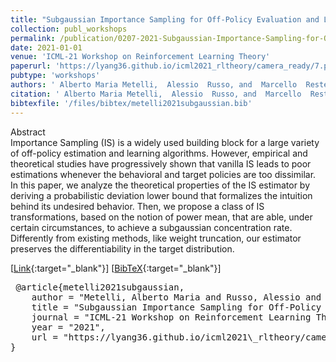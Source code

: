 ```yaml
---
title: "Subgaussian Importance Sampling for Off-Policy Evaluation and Learning"
collection: publ_workshops
permalink: /publication/0207-2021-Subgaussian-Importance-Sampling-for-Off-Policy-Evaluation-and-Learning
date: 2021-01-01
venue: 'ICML-21 Workshop on Reinforcement Learning Theory'
paperurl: 'https://lyang36.github.io/icml2021_rltheory/camera_ready/7.pdf'
pubtype: 'workshops'
authors: ' Alberto Maria Metelli,  Alessio  Russo, and  Marcello  Restelli'
citation: ' Alberto Maria Metelli,  Alessio  Russo, and  Marcello  Restelli&quot;Subgaussian Importance Sampling for Off-Policy Evaluation and Learning.&quot; ICML-21 Workshop on Reinforcement Learning Theory, 2021'
bibtexfile: '/files/bibtex/metelli2021subgaussian.bib'
---
```

Abstract
 <br> Importance Sampling (IS) is a widely used building block for a large variety of off-policy estimation and learning algorithms. However, empirical and theoretical studies have progressively shown that vanilla IS leads to poor estimations whenever the behavioral and target policies are too dissimilar. In this paper, we analyze the theoretical properties of the IS estimator by deriving a probabilistic deviation lower bound that formalizes the intuition behind its undesired behavior. Then, we propose a class of IS transformations, based on the notion of power mean, that are able, under certain circumstances, to achieve a subgaussian concentration rate. Differently from existing methods, like weight truncation, our estimator preserves the differentiability in the target distribution. <br> 

 [[Link](https://lyang36.github.io/icml2021_rltheory/camera_ready/7.pdf){:target="_blank"}] [[BibTeX](/files/bibtex/metelli2021subgaussian.bib){:target="_blank"}] 
<pre> @article{metelli2021subgaussian,
    author = "Metelli, Alberto Maria and Russo, Alessio and Restelli, Marcello",
    title = "Subgaussian Importance Sampling for Off-Policy Evaluation and Learning",
    journal = "ICML-21 Workshop on Reinforcement Learning Theory",
    year = "2021",
    url = "https://lyang36.github.io/icml2021\_rltheory/camera\_ready/7.pdf"
} </pre>
